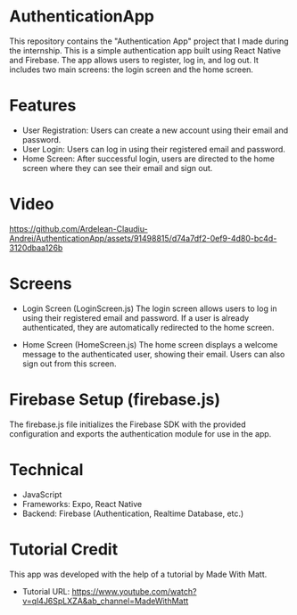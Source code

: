 # AuthenticationApp

This repository contains the "Authentication App" project that I made during the internship. This is a simple authentication app built using React Native and Firebase. The app allows users to register, log in, and log out. It includes two main screens: the login screen and the home screen.

# Features
* User Registration: Users can create a new account using their email and password.
* User Login: Users can log in using their registered email and password.
* Home Screen: After successful login, users are directed to the home screen where they can see their email and sign out.

# Video


https://github.com/Ardelean-Claudiu-Andrei/AuthenticationApp/assets/91498815/d74a7df2-0ef9-4d80-bc4d-3120dbaa126b


# Screens
*  Login Screen (LoginScreen.js)
The login screen allows users to log in using their registered email and password. If a user is already authenticated, they are automatically redirected to the home screen.

*  Home Screen (HomeScreen.js)
The home screen displays a welcome message to the authenticated user, showing their email. Users can also sign out from this screen.

# Firebase Setup (firebase.js)
The firebase.js file initializes the Firebase SDK with the provided configuration and exports the authentication module for use in the app.

# Technical
* JavaScript
* Frameworks: Expo, React Native
* Backend: Firebase (Authentication, Realtime Database, etc.)

# Tutorial Credit

This app was developed with the help of a tutorial by Made With Matt. 
- Tutorial URL: https://www.youtube.com/watch?v=ql4J6SpLXZA&ab_channel=MadeWithMatt
